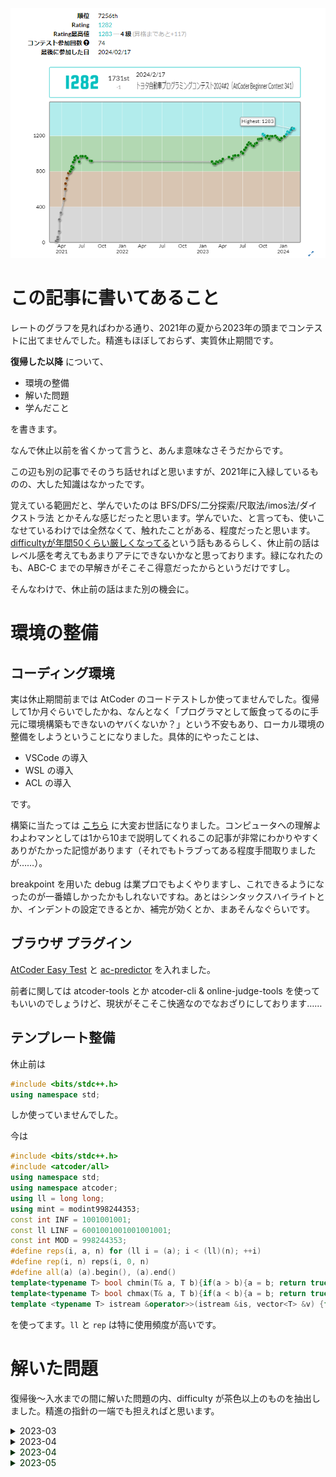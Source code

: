 
![](./images/cyan_が_AtCoder_で_cyan_になるまで/rating_graph.png)

# この記事に書いてあること

レートのグラフを見ればわかる通り、2021年の夏から2023年の頭までコンテストに出てませんでした。精進もほぼしておらず、実質休止期間です。

**復帰した以降** について、
- 環境の整備
- 解いた問題
- 学んだこと

を書きます。

なんで休止以前を省くかって言うと、あんま意味なさそうだからです。

この辺も別の記事でそのうち話せればと思いますが、2021年に入緑しているものの、大した知識はなかったです。

覚えている範囲だと、学んでいたのは BFS/DFS/二分探索/尺取法/imos法/ダイクストラ法 とかそんな感じだったと思います。学んでいた、と言っても、使いこなせているわけでは全然なくて、触れたことがある、程度だったと思います。[difficultyが年間50くらい厳しくなってる](https://twitter.com/chokudai/status/1665714185320419328)という話もあるらしく、休止前の話はレベル感を考えてもあまりアテにできないかなと思っております。緑になれたのも、ABC-C までの早解きがそこそこ得意だったからというだけですし。

そんなわけで、休止前の話はまた別の機会に。

# 環境の整備
## コーディング環境
実は休止期間前までは AtCoder のコードテストしか使ってませんでした。復帰して1か月ぐらいでしたかね、なんとなく「プログラマとして飯食ってるのに手元に環境構築もできないのヤバくないか？」という不安もあり、ローカル環境の整備をしようということになりました。具体的にやったことは、
- VSCode の導入
- WSL の導入
- ACL の導入

です。

構築に当たっては [こちら](https://iconcreator.hatenablog.com/entry/2021/09/19/200000) に大変お世話になりました。コンピュータへの理解よわよわマンとしては1から10まで説明してくれるこの記事が非常にわかりやすくありがたかった記憶があります（それでもトラブってある程度手間取りましたが……）。

breakpoint を用いた debug は業プロでもよくやりますし、これできるようになったのが一番嬉しかったかもしれないですね。あとはシンタックスハイライトとか、インデントの設定できるとか、補完が効くとか、まあそんなぐらいです。

## ブラウザ プラグイン
[AtCoder Easy Test](https://greasyfork.org/en/scripts/433152-atcoder-easy-test-v2) と [ac-predictor](https://greasyfork.org/en/scripts/369954-ac-predictor) を入れました。

前者に関しては atcoder-tools とか atcoder-cli & online-judge-tools を使ってもいいのでしょうけど、現状がそこそこ快適なのでなおざりにしております……

## テンプレート整備
休止前は
```cpp
#include <bits/stdc++.h>
using namespace std;
```
しか使っていませんでした。

今は
```cpp
#include <bits/stdc++.h>
#include <atcoder/all>
using namespace std;
using namespace atcoder;
using ll = long long;
using mint = modint998244353;
const int INF = 1001001001;
const ll LINF = 6001001001001001001;
const int MOD = 998244353;
#define reps(i, a, n) for (ll i = (a); i < (ll)(n); ++i)
#define rep(i, n) reps(i, 0, n)
#define all(a) (a).begin(), (a).end()
template<typename T> bool chmin(T& a, T b){if(a > b){a = b; return true;} return false;}
template<typename T> bool chmax(T& a, T b){if(a < b){a = b; return true;} return false;}
template <typename T> istream &operator>>(istream &is, vector<T> &v) {for (T &in : v)is >> in;return is;}
```
を使ってます。`ll` と `rep` は特に使用頻度が高いです。

# 解いた問題
復帰後～入水までの間に解いた問題の内、difficulty が茶色以上のものを抽出しました。精進の指針の一端でも担えればと思います。
<details><summary>2023-03</summary><div>

<ul>
    <li><font color="rgb(63,175,63)">●</font> <a href="https://atcoder.jp/contests/abc293/tasks/abc293_d">D. Tying Rope</a></li>
    <li><font color="rgb(176,140,86)">●</font> <a href="https://atcoder.jp/contests/abc253/tasks/abc253_c">C. Max - Min Query</a></li>
    <li><font color="rgb(176,140,86)">●</font> <a href="https://atcoder.jp/contests/abc253/tasks/abc253_d">D. FizzBuzz Sum Hard</a></li>
    <li><font color="rgb(176,140,86)">●</font> <a href="https://atcoder.jp/contests/abc294/tasks/abc294_e">E. 2xN Grid</a></li>
    <li><font color="rgb(63,175,63)">●</font> <a href="https://atcoder.jp/contests/sumitrust2019/tasks/sumitb2019_d">D. Lucky PIN</a></li>
    <li><font color="rgb(63,175,63)">●</font> <a href="https://atcoder.jp/contests/abc295/tasks/abc295_d">D. Three Days Ago</a></li>
</ul></div></details>

<details><summary>2023-04</summary><div>

<ul>
    <li><font color="rgb(63,175,63)">●</font> <a href="https://atcoder.jp/contests/abc296/tasks/abc296_d">D. M<=ab</a></li>
    <li><font color="rgb(176,140,86)">●</font> <a href="https://atcoder.jp/contests/abc288/tasks/abc288_c">C. Don’t be cycle</a></li>
    <li><font color="rgb(176,140,86)">●</font> <a href="https://atcoder.jp/contests/abc055/tasks/arc069_a">C. Scc Puzzle</a></li>
    <li><font color="rgb(176,140,86)">●</font> <a href="https://atcoder.jp/contests/abc277/tasks/abc277_c">C. Ladder Takahashi</a></li>
    <li><font color="rgb(176,140,86)">●</font> <a href="https://atcoder.jp/contests/abc184/tasks/abc184_c">C. Super Ryuma</a></li>
    <li><font color="rgb(176,140,86)">●</font> <a href="https://atcoder.jp/contests/abc270/tasks/abc270_c">C. Simple path</a></li>
    <li><font color="rgb(176,140,86)">●</font> <a href="https://atcoder.jp/contests/abc226/tasks/abc226_c">C. Martial artist</a></li>
    <li><font color="rgb(176,140,86)">●</font> <a href="https://atcoder.jp/contests/abc267/tasks/abc267_c">C. Index × A(Continuous ver.)</a></li>
    <li><font color="rgb(176,140,86)">●</font> <a href="https://atcoder.jp/contests/abc287/tasks/abc287_c">C. Path Graph?</a></li>
    <li><font color="rgb(176,140,86)">●</font> <a href="https://atcoder.jp/contests/abc260/tasks/abc260_c">C. Changing Jewels</a></li>
    <li><font color="rgb(176,140,86)">●</font> <a href="https://atcoder.jp/contests/abc299/tasks/abc299_d">D. Find by Query</a></li>
    <li><font color="rgb(176,140,86)">●</font> <a href="https://atcoder.jp/contests/abc300/tasks/abc300_c">C. Cross</a></li>
    <li><font color="rgb(63,175,63)">●</font<details><summary>2023-03</summary><div>

<ul>
    <li><font color="rgb(63,175,63)" size="7">●</font> <a href="https://atcoder.jp/contests/abc293/tasks/abc293_d">D. Tying Rope</a></li>
    <li><font color="rgb(176,140,86)" size="7">●</font> <a href="https://atcoder.jp/contests/abc253/tasks/abc253_c">C. Max - Min Query</a></li>
    <li><font color="rgb(176,140,86)" size="7">●</font> <a href="https://atcoder.jp/contests/abc253/tasks/abc253_d">D. FizzBuzz Sum Hard</a></li>
    <li><font color="rgb(176,140,86)" size="7">●</font> <a href="https://atcoder.jp/contests/abc294/tasks/abc294_e">E. 2xN Grid</a></li>
    <li><font color="rgb(63,175,63)" size="7">●</font> <a href="https://atcoder.jp/contests/sumitrust2019/tasks/sumitb2019_d">D. Lucky PIN</a></li>
    <li><font color="rgb(63,175,63)" size="7">●</font> <a href="https://atcoder.jp/contests/abc295/tasks/abc295_d">D. Three Days Ago</a></li>
</ul></div></details>

<details><summary>2023-04</summary><div>

<ul>
    <li><font color="rgb(63,175,63)" size="7">●</font> <a href="https://atcoder.jp/contests/abc296/tasks/abc296_d">D. M<=ab</a></li>
    <li><font color="rgb(176,140,86)" size="7">●</font> <a href="https://atcoder.jp/contests/abc288/tasks/abc288_c">C. Don’t be cycle</a></li>
    <li><font color="rgb(176,140,86)" size="7">●</font> <a href="https://atcoder.jp/contests/abc055/tasks/arc069_a">C. Scc Puzzle</a></li>
    <li><font color="rgb(176,140,86)" size="7">●</font> <a href="https://atcoder.jp/contests/abc277/tasks/abc277_c">C. Ladder Takahashi</a></li>
    <li><font color="rgb(176,140,86)" size="7">●</font> <a href="https://atcoder.jp/contests/abc184/tasks/abc184_c">C. Super Ryuma</a></li>
    <li><font color="rgb(176,140,86)" size="7">●</font> <a href="https://atcoder.jp/contests/abc270/tasks/abc270_c">C. Simple path</a></li>
    <li><font color="rgb(176,140,86)" size="7">●</font> <a href="https://atcoder.jp/contests/abc226/tasks/abc226_c">C. Martial artist</a></li>
    <li><font color="rgb(176,140,86)" size="7">●</font> <a href="https://atcoder.jp/contests/abc267/tasks/abc267_c">C. Index × A(Continuous ver.)</a></li>
    <li><font color="rgb(176,140,86)" size="7">●</font> <a href="https://atcoder.jp/contests/abc287/tasks/abc287_c">C. Path Graph?</a></li>
    <li><font color="rgb(176,140,86)" size="7">●</font> <a href="https://atcoder.jp/contests/abc260/tasks/abc260_c">C. Changing Jewels</a></li>
    <li><font color="rgb(176,140,86)" size="7">●</font> <a href="https://atcoder.jp/contests/abc299/tasks/abc299_d">D. Find by Query</a></li>
    <li><font color="rgb(176,140,86)" size="7">●</font> <a href="https://atcoder.jp/contests/abc300/tasks/abc300_c">C. Cross</a></li>
    <li><font color="rgb(63,175,63)" size="7">●</font> <a href="https://atcoder.jp/contests/abc300/tasks/abc300_d">D. AABCC</a></li>
    <li><font color="rgb(176,140,86)" size="7">●</font> <a href="https://atcoder.jp/contests/abc055/tasks/arc069_a">C. Scc Puzzle</a></li>
    <li><font color="rgb(176,140,86)" size="7">●</font> <a href="https://atcoder.jp/contests/abc276/tasks/abc276_d">D. Divide by 2 or 3</a></li>
</ul></div></details>

<details><summary>2023-05</summary><div>

<ul>
    <li><font color="rgb(176,140,86)" size="7">●</font> <a href="https://atcoder.jp/contests/abc220/tasks/abc220_d">D. FG operation</a></li>
    <li><font color="rgb(66,224,224)" size="7">●</font> <a href="https://atcoder.jp/contests/abc292/tasks/abc292_e">E. Transitivity</a></li>
    <li><font color="rgb(176,140,86)" size="7">●</font> <a href="https://atcoder.jp/contests/abc268/tasks/abc268_c">C. Chinese Restaurant</a></li>
    <li><font color="rgb(176,140,86)" size="7">●</font> <a href="https://atcoder.jp/contests/m-solutions2020/tasks/m_solutions2020_d">D. Road to Millionaire</a></li>
    <li><font color="rgb(176,140,86)" size="7">●</font> <a href="https://atcoder.jp/contests/abc257/tasks/abc257_c">C. Robot Takahashi</a></li>
    <li><font color="rgb(63,175,63)" size="7">●</font> <a href="https://atcoder.jp/contests/abc230/tasks/abc230_d">D. Destroyer Takahashi</a></li>
    <li><font color="rgb(63,175,63)" size="7">●</font> <a href="https://atcoder.jp/contests/abc172/tasks/abc172_d">D. Sum of Divisors</a></li>
    <li><font color="rgb(176,140,86)" size="7">●</font> <a href="https://atcoder.jp/contests/abc241/tasks/abc241_c">C. Connect 6</a></li>
    <li><font color="rgb(63,175,63)" size="7">●</font> <a href="https://atcoder.jp/contests/code-festival-2017-qualc/tasks/code_festival_2017_qualc_c">C. Inserting 'x'</a></li>
    <li><font color="rgb(176,140,86)" size="7">●</font> <a href="https://atcoder.jp/contests/arc007/tasks/arc007_2">B. 迷子のCDケース</a></li>
    <li><font color="rgb(176,140,86)" size="7">●</font> <a href="https://atcoder.jp/contests/arc110/tasks/arc110_b">B. Many 110</a></li>
    <li><font color="rgb(176,140,86)" size="7">●</font> <a href="https://atcoder.jp/contests/abc298/tasks/abc298_c">C. Cards Query Problem</a></li>
    <li><font color="rgb(176,140,86)" size="7">●</font> <a href="https://atcoder.jp/contests/abc245/tasks/abc245_c">C. Choose Elements</a></li>
    <li><font color="rgb(176,140,86)" size="7">●</font> <a href="https://atcoder.jp/contests/abc243/tasks/abc243_c">C. Collision 2</a></li>
    <li><font color="rgb(176,140,86)" size="7">●</font> <a href="https://atcoder.jp/contests/abc264/tasks/abc264_d">D. "redocta".swap(i,i+1)</a></li>
    <li><font color="rgb(176,140,86)" size="7">●</font> <a href="https://atcoder.jp/contests/abc258/tasks/abc258_c">C. Rotation</a></li>
    <li><font color="rgb(176,140,86)" size="7">●</font> <a href="https://atcoder.jp/contests/abl/tasks/abl_c">C. Connect Cities</a></li>
    <li><font color="rgb(176,140,86)" size="7">●</font> <a href="https://atcoder.jp/contests/abc252/tasks/abc252_c">C. Slot Strategy</a></li>
    <li><font color="rgb(63,175,63)" size="7">●</font> <a href="https://atcoder.jp/contests/abc261/tasks/abc261_d">D. Flipping and Bonus</a></li>
    <li><font color="rgb(63,175,63)" size="7">●</font> <a href="https://atcoder.jp/contests/jsc2019-qual/tasks/jsc2019_qual_b">B. Kleene Inversion</a></li>
    <li><font color="rgb(63,175,63)" size="7">●</font> <a href="https://atcoder.jp/contests/abc064/tasks/abc064_d">D. Insertion</a></li>
    <li><font color="rgb(176,140,86)" size="7">●</font> <a href="https://atcoder.jp/contests/agc040/tasks/agc040_a">A. ><</a></li>
    <li><font color="rgb(176,140,86)" size="7">●</font> <a href="https://atcoder.jp/contests/code-festival-2015-morning-easy/tasks/cf_2015_morning_easy_b">B. ヘイホー君と置き換え</a></li>
    <li><font color="rgb(176,140,86)" size="7">●</font> <a href="https://atcoder.jp/contests/arc125/tasks/arc125_a">A. Dial Up</a></li>
    <li><font color="rgb(176,140,86)" size="7">●</font> <a href="https://atcoder.jp/contests/abc259/tasks/abc259_c">C. XX to XXX</a></li>
    <li><font color="rgb(63,175,63)" size="7">●</font> <a href="https://atcoder.jp/contests/abc301/tasks/abc301_d">D. Bitmask</a></li>
    <li><font color="rgb(176,140,86)" size="7">●</font> <a href="https://atcoder.jp/contests/abc283/tasks/abc283_d">D. Scope</a></li>
    <li><font color="rgb(63,175,63)" size="7">●</font> <a href="https://atcoder.jp/contests/abc291/tasks/abc291_e">E. Find Permutation</a></li><details><summary>2023-03</summary><div>

<ul>
    <li>緑 <a href="https://atcoder.jp/contests/abc293/tasks/abc293_d">D. Tying Rope</a></li>
    <li>茶 <a href="https://atcoder.jp/contests/abc253/tasks/abc253_c">C. Max - Min Query</a></li>
    <li>茶 <a href="https://atcoder.jp/contests/abc253/tasks/abc253_d">D. FizzBuzz Sum Hard</a></li>
    <li>茶 <a href="https://atcoder.jp/contests/abc294/tasks/abc294_e">E. 2xN Grid</a></li>
    <li>緑 <a href="https://atcoder.jp/contests/sumitrust2019/tasks/sumitb2019_d">D. Lucky PIN</a></li>
    <li>緑 <a href="https://atcoder.jp/contests/abc295/tasks/abc295_d">D. Three Days Ago</a></li>
</ul></div></details>

<details><summary>2023-04</summary><div>

<ul>
    <li>緑 <a href="https://atcoder.jp/contests/abc296/tasks/abc296_d">D. M<=ab</a></li>
    <li>茶 <a href="https://atcoder.jp/contests/abc288/tasks/abc288_c">C. Don’t be cycle</a></li>
    <li>茶 <a href="https://atcoder.jp/contests/abc055/tasks/arc069_a">C. Scc Puzzle</a></li>
    <li>茶 <a href="https://atcoder.jp/contests/abc277/tasks/abc277_c">C. Ladder Takahashi</a></li>
    <li>茶 <a href="https://atcoder.jp/contests/abc184/tasks/abc184_c">C. Super Ryuma</a></li>
    <li>茶 <a href="https://atcoder.jp/contests/abc270/tasks/abc270_c">C. Simple path</a></li>
    <li>茶 <a href="https://atcoder.jp/contests/abc226/tasks/abc226_c">C. Martial artist</a></li>
    <li>茶 <a href="https://atcoder.jp/contests/abc267/tasks/abc267_c">C. Index × A(Continuous ver.)</a></li>
    <li>茶 <a href="https://atcoder.jp/contests/abc287/tasks/abc287_c">C. Path Graph?</a></li>
    <li>茶 <a href="https://atcoder.jp/contests/abc260/tasks/abc260_c">C. Changing Jewels</a></li>
    <li>茶 <a href="https://atcoder.jp/contests/abc299/tasks/abc299_d">D. Find by Query</a></li>
    <li>茶 <a href="https://atcoder.jp/contests/abc300/tasks/abc300_c">C. Cross</a></li>
    <li>緑 <a href="https://atcoder.jp/contests/abc300/tasks/abc300_d">D. AABCC</a></li>
    <li>茶 <a href="https://atcoder.jp/contests/abc055/tasks/arc069_a">C. Scc Puzzle</a></li>
    <li>茶 <a href="https://atcoder.jp/contests/abc276/tasks/abc276_d">D. Divide by 2 or 3</a></li>
</ul></div></details>

<details><summary>2023-05</summary><div>

<ul>
    <li>茶 <a href="https://atcoder.jp/contests/abc220/tasks/abc220_d">D. FG operation</a></li>
    <li>水 <a href="https://atcoder.jp/contests/abc292/tasks/abc292_e">E. Transitivity</a></li>
    <li>茶 <a href="https://atcoder.jp/contests/abc268/tasks/abc268_c">C. Chinese Restaurant</a></li>
    <li>茶 <a href="https://atcoder.jp/contests/m-solutions2020/tasks/m_solutions2020_d">D. Road to Millionaire</a></li>
    <li>茶 <a href="https://atcoder.jp/contests/abc257/tasks/abc257_c">C. Robot Takahashi</a></li>
    <li>緑 <a href="https://atcoder.jp/contests/abc230/tasks/abc230_d">D. Destroyer Takahashi</a></li>
    <li>緑 <a href="https://atcoder.jp/contests/abc172/tasks/abc172_d">D. Sum of Divisors</a></li>
    <li>茶 <a href="https://atcoder.jp/contests/abc241/tasks/abc241_c">C. Connect 6</a></li>
    <li>緑 <a href="https://atcoder.jp/contests/code-festival-2017-qualc/tasks/code_festival_2017_qualc_c">C. Inserting 'x'</a></li>
    <li>茶 <a href="https://atcoder.jp/contests/arc007/tasks/arc007_2">B. 迷子のCDケース</a></li>
    <li>茶 <a href="https://atcoder.jp/contests/arc110/tasks/arc110_b">B. Many 110</a></li>
    <li>茶 <a href="https://atcoder.jp/contests/abc298/tasks/abc298_c">C. Cards Query Problem</a></li>
    <li>茶 <a href="https://atcoder.jp/contests/abc245/tasks/abc245_c">C. Choose Elements</a></li>
    <li>茶 <a href="https://atcoder.jp/contests/abc243/tasks/abc243_c">C. Collision 2</a></li>
    <li>茶 <a href="https://atcoder.jp/contests/abc264/tasks/abc264_d">D. "redocta".swap(i,i+1)</a></li>
    <li>茶 <a href="https://atcoder.jp/contests/abc258/tasks/abc258_c">C. Rotation</a></li>
    <li>茶 <a href="https://atcoder.jp/contests/abl/tasks/abl_c">C. Connect Cities</a></li>
    <li>茶 <a href="https://atcoder.jp/contests/abc252/tasks/abc252_c">C. Slot Strategy</a></li>
    <li>緑 <a href="https://atcoder.jp/contests/abc261/tasks/abc261_d">D. Flipping and Bonus</a></li>
    <li>緑 <a href="https://atcoder.jp/contests/jsc2019-qual/tasks/jsc2019_qual_b">B. Kleene Inversion</a></li>
    <li>緑 <a href="https://atcoder.jp/contests/abc064/tasks/abc064_d">D. Insertion</a></li>
    <li>茶 <a href="https://atcoder.jp/contests/agc040/tasks/agc040_a">A. ><</a></li>
    <li>茶 <a href="https://atcoder.jp/contests/code-festival-2015-morning-easy/tasks/cf_2015_morning_easy_b">B. ヘイホー君と置き換え</a></li>
    <li>茶 <a href="https://atcoder.jp/contests/arc125/tasks/arc125_a">A. Dial Up</a></li>
    <li>茶 <a href="https://atcoder.jp/contests/abc259/tasks/abc259_c">C. XX to XXX</a></li>
    <li>緑 <a href="https://atcoder.jp/contests/abc301/tasks/abc301_d">D. Bitmask</a></li>
    <li>茶 <a href="https://atcoder.jp/contests/abc283/tasks/abc283_d">D. Scope</a></li>
    <li>緑 <a href="https://atcoder.jp/contests/abc291/tasks/abc291_e">E. Find Permutation</a></li>
    <li>緑 <a href="https://atcoder.jp/contests/abc298/tasks/abc298_d">D. Writing a Numeral</a></li>
    <li>茶 <a href="https://atcoder.jp/contests/abc240/tasks/abc240_c">C. Jumping Takahashi</a></li>
    <li>緑 <a href="https://atcoder.jp/contests/abc297/tasks/abc297_e">E. Kth Takoyaki Set</a></li>
    <li>茶 <a href="https://atcoder.jp/contests/abc302/tasks/abc302_c">C. Almost Equal</a></li>
    <li>茶 <a href="https://atcoder.jp/contests/abc302/tasks/abc302_d">D. Impartial Gift</a></li>
    <li>緑 <a href="https://atcoder.jp/contests/abc302/tasks/abc302_e">E. Isolation</a></li>
    <li>茶 <a href="https://atcoder.jp/contests/abc302/tasks/abc302_c">C. Almost Equal</a></li>
    <li>茶 <a href="https://atcoder.jp/contests/arc126/tasks/arc126_a">A. Make 10</a></li>
    <li>茶 <a href="https://atcoder.jp/contests/abc247/tasks/abc247_d">D. Cylinder</a></li>
    <li>茶 <a href="https://atcoder.jp/contests/abc285/tasks/abc285_d">D. Change Usernames</a></li>
    <li>茶 <a href="https://atcoder.jp/contests/abc284/tasks/abc284_d">D. Happy New Year 2023</a></li>
    <li>茶 <a href="https://atcoder.jp/contests/abc286/tasks/abc286_c">C. Rotate and Palindrome</a></li>
    <li>茶 <a href="https://atcoder.jp/contests/abc303/tasks/abc303_c">C. Dash</a></li>
    <li>茶 <a href="https://atcoder.jp/contests/abc303/tasks/abc303_d">D. Shift vs. CapsLock</a></li>
    <li>緑 <a href="https://atcoder.jp/contests/abc217/tasks/abc217_d">D. Cutting Woods</a></li>
    <li>茶 <a href="https://atcoder.jp/contests/agc012/tasks/agc012_a">A. AtCoder Group Contest</a></li>
    <li>緑 <a href="https://atcoder.jp/contests/arc154/tasks/arc154_b">B. New Place</a></li>
</ul></div></details>

<details><summary>2023-06</summary><div>

<ul>
    <li>茶 <a href="https://atcoder.jp/contests/arc104/tasks/arc104_b">B. DNA Sequence</a></li>
    <li>茶 <a href="https://atcoder.jp/contests/abc234/tasks/abc234_d">D. Prefix K-th Max</a></li>
    <li>緑 <a href="https://atcoder.jp/contests/abc304/tasks/abc304_e">E. Good Graph</a></li>
    <li>緑 <a href="https://atcoder.jp/contests/abc304/tasks/abc304_d">D. A Piece of Cake</a></li>
    <li>茶 <a href="https://atcoder.jp/contests/abc242/tasks/abc242_c">C. 1111gal password</a></li>
    <li>茶 <a href="https://atcoder.jp/contests/abc250/tasks/abc250_d">D. 250-like Number</a></li>
    <li>茶 <a href="https://atcoder.jp/contests/abc258/tasks/abc258_d">D. Trophy</a></li>
    <li>茶 <a href="https://atcoder.jp/contests/abc182/tasks/abc182_d">D. Wandering</a></li>
    <li>緑 <a href="https://atcoder.jp/contests/abc272/tasks/abc272_d">D. Root M Leaper</a></li>
    <li>緑 <a href="https://atcoder.jp/contests/abc245/tasks/abc245_d">D. Polynomial division</a></li>
    <li>茶 <a href="https://atcoder.jp/contests/abc287/tasks/abc287_d">D. Match or Not</a></li>
    <li>茶 <a href="https://atcoder.jp/contests/abc305/tasks/abc305_d">D. Sleep Log</a></li>
    <li>茶 <a href="https://atcoder.jp/contests/abc166/tasks/abc166_d">D. I hate Factorization</a></li>
    <li>茶 <a href="https://atcoder.jp/contests/abc258/tasks/abc258_b">B. Number Box</a></li>
    <li>緑 <a href="https://atcoder.jp/contests/abc069/tasks/arc080_b">D. Grid Coloring</a></li>
    <li>茶 <a href="https://atcoder.jp/contests/abc250/tasks/abc250_c">C. Adjacent Swaps</a></li>
    <li>茶 <a href="https://atcoder.jp/contests/abc249/tasks/abc249_c">C. Just K</a></li>
    <li>緑 <a href="https://atcoder.jp/contests/abc217/tasks/abc217_e">E. Sorting Queries</a></li>
    <li>緑 <a href="https://atcoder.jp/contests/abc249/tasks/abc249_d">D. Index Trio</a></li>
    <li>茶 <a href="https://atcoder.jp/contests/abc306/tasks/abc306_d">D. Poisonous Full-Course</a></li>
    <li>水 <a href="https://atcoder.jp/contests/abc306/tasks/abc306_e">E. Best Performances</a></li>
    <li>茶 <a href="https://atcoder.jp/contests/abc240/tasks/abc240_d">D. Strange Balls</a></li>
    <li>緑 <a href="https://atcoder.jp/contests/abc005/tasks/abc005_3">C. おいしいたこ焼きの売り方</a></li>
    <li>茶 <a href="https://atcoder.jp/contests/abc226/tasks/abc226_d">D. Teleportation</a></li>
    <li>茶 <a href="https://atcoder.jp/contests/abc209/tasks/abc209_d">D. Collision</a></li>
    <li>茶 <a href="https://atcoder.jp/contests/abc307/tasks/abc307_d">D. Mismatched Parentheses</a></li>
    <li>水 <a href="https://atcoder.jp/contests/abc307/tasks/abc307_e">E. Distinct Adjacent</a></li>
    <li>水 <a href="https://atcoder.jp/contests/abc307/tasks/abc307_c">C. Ideal Sheet</a></li>
</ul></div></details>

<details><summary>2023-07</summary><div>

<ul>
    <li>茶 <a href="https://atcoder.jp/contests/abc308/tasks/abc308_d">D. Snuke Maze</a></li>
    <li>茶 <a href="https://atcoder.jp/contests/abc308/tasks/abc308_c">C. Standings</a></li>
    <li>緑 <a href="https://atcoder.jp/contests/abc308/tasks/abc308_e">E. MEX</a></li>
    <li>水 <a href="https://atcoder.jp/contests/abc308/tasks/abc308_f">F. Vouchers</a></li>
    <li>水 <a href="https://atcoder.jp/contests/abc254/tasks/abc254_e">E. Small d and k</a></li>
    <li>水 <a href="https://atcoder.jp/contests/abc257/tasks/abc257_d">D. Jumping Takahashi 2</a></li>
    <li>水 <a href="https://atcoder.jp/contests/indeednow-quala/tasks/indeednow_2015_quala_3">C. 説明会</a></li>
    <li>茶 <a href="https://atcoder.jp/contests/arc162/tasks/arc162_a">A. Ekiden Race</a></li>
    <li>茶 <a href="https://atcoder.jp/contests/abc254/tasks/abc254_c">C. K Swap</a></li>
    <li>茶 <a href="https://atcoder.jp/contests/abc232/tasks/abc232_d">D. Weak Takahashi</a></li>
    <li>茶 <a href="https://atcoder.jp/contests/abc256/tasks/abc256_c">C. Filling 3x3 array</a></li>
    <li>茶 <a href="https://atcoder.jp/contests/abc237/tasks/abc237_d">D. LR insertion</a></li>
    <li>茶 <a href="https://atcoder.jp/contests/abc256/tasks/abc256_d">D. Union of Interval</a></li>
    <li>茶 <a href="https://atcoder.jp/contests/abc278/tasks/abc278_d">D. All Assign Point Add</a></li>
    <li>茶 <a href="https://atcoder.jp/contests/abc231/tasks/abc231_d">D. Neighbors</a></li>
    <li>緑 <a href="https://atcoder.jp/contests/abc153/tasks/abc153_e">E. Crested Ibis vs Monster</a></li>
    <li>茶 <a href="https://atcoder.jp/contests/abc149/tasks/abc149_d">D. Prediction and Restriction</a></li>
    <li>茶 <a href="https://atcoder.jp/contests/abc265/tasks/abc265_d">D. Iroha and Haiku (New ABC Edition)</a></li>
    <li>茶 <a href="https://atcoder.jp/contests/abc309/tasks/abc309_d">D. Add One Edge</a></li>
    <li>緑 <a href="https://atcoder.jp/contests/abc309/tasks/abc309_e">E. Family and Insurance</a></li>
    <li>茶 <a href="https://atcoder.jp/contests/abc309/tasks/abc309_d">D. Add One Edge</a></li>
    <li>水 <a href="https://atcoder.jp/contests/abc310/tasks/abc310_d">D. Peaceful Teams</a></li>
    <li>水 <a href="https://atcoder.jp/contests/abc310/tasks/abc310_e">E. NAND repeatedly</a></li>
    <li>茶 <a href="https://atcoder.jp/contests/abc189/tasks/abc189_d">D. Logical Expression</a></li>
    <li>茶 <a href="https://atcoder.jp/contests/abc243/tasks/abc243_d">D. Moves on Binary Tree</a></li>
    <li>緑 <a href="https://atcoder.jp/contests/abc221/tasks/abc221_d">D. Online games</a></li>
    <li>緑 <a href="https://atcoder.jp/contests/abc277/tasks/abc277_d">D. Takahashi's Solitaire</a></li>
    <li>緑 <a href="https://atcoder.jp/contests/abc019/tasks/abc019_3">C. 高橋くんと魔法の箱</a></li>
    <li>水 <a href="https://atcoder.jp/contests/abc126/tasks/abc126_d">D. Even Relation</a></li>
    <li>水 <a href="https://atcoder.jp/contests/abc176/tasks/abc176_e">E. Bomber</a></li>
    <li>緑 <a href="https://atcoder.jp/contests/arc006/tasks/arc006_2">B. あみだくじ</a></li>
    <li>緑 <a href="https://atcoder.jp/contests/abc235/tasks/abc235_d">D. Multiply and Rotate</a></li>
    <li>緑 <a href="https://atcoder.jp/contests/digitalarts2012/tasks/digitalarts_1">A. C-Filter</a></li>
    <li>緑 <a href="https://atcoder.jp/contests/abc026/tasks/abc026_c">C. 高橋君の給料</a></li>
    <li>緑 <a href="https://atcoder.jp/contests/arc042/tasks/arc042_a">A. 掲示板</a></li>
    <li>水 <a href="https://atcoder.jp/contests/abc147/tasks/abc147_d">D. Xor Sum 4</a></li>
    <li>茶 <a href="https://atcoder.jp/contests/abc311/tasks/abc311_c">C. Find it!</a></li>
    <li>緑 <a href="https://atcoder.jp/contests/abc311/tasks/abc311_d">D. Grid Ice Floor</a></li>
    <li>水 <a href="https://atcoder.jp/contests/abc311/tasks/abc311_e">E. Defect-free Squares</a></li>
    <li>茶 <a href="https://atcoder.jp/contests/abc311/tasks/abc311_c">C. Find it!</a></li>
    <li>水 <a href="https://atcoder.jp/contests/abc311/tasks/abc311_e">E. Defect-free Squares</a></li>
    <li>青 <a href="https://atcoder.jp/contests/abc203/tasks/abc203_d">D. Pond</a></li>
    <li>茶 <a href="https://atcoder.jp/contests/abc181/tasks/abc181_d">D. Hachi</a></li>
    <li>緑 <a href="https://atcoder.jp/contests/abc015/tasks/abc015_3">C. 高橋くんのバグ探し</a></li>
    <li>水 <a href="https://atcoder.jp/contests/abc200/tasks/abc200_d">D. Happy Birthday! 2</a></li>
    <li>茶 <a href="https://atcoder.jp/contests/abc232/tasks/abc232_c">C. Graph Isomorphism</a></li>
    <li>茶 <a href="https://atcoder.jp/contests/abc177/tasks/abc177_d">D. Friends</a></li>
    <li>茶 <a href="https://atcoder.jp/contests/abc186/tasks/abc186_d">D. Sum of difference</a></li>
    <li>緑 <a href="https://atcoder.jp/contests/abc128/tasks/abc128_c">C. Switches</a></li>
    <li>茶 <a href="https://atcoder.jp/contests/abc312/tasks/abc312_c">C. Invisible Hand</a></li>
    <li>緑 <a href="https://atcoder.jp/contests/abc312/tasks/abc312_d">D. Count Bracket Sequences</a></li>
    <li>茶 <a href="https://atcoder.jp/contests/abc215/tasks/abc215_d">D. Coprime 2</a></li>
</ul></div></details>

<details><summary>2023-08</summary><div>

<ul>
    <li>水 <a href="https://atcoder.jp/contests/abc312/tasks/abc312_f">F. Cans and Openers</a></li>
    <li>茶 <a href="https://atcoder.jp/contests/abc286/tasks/abc286_d">D. Money in Hand</a></li>
    <li>緑 <a href="https://atcoder.jp/contests/abc246/tasks/abc246_d">D. 2-variable Function</a></li>
    <li>茶 <a href="https://atcoder.jp/contests/caddi2018b/tasks/caddi2018_a">C. Product and GCD</a></li>
    <li>緑 <a href="https://atcoder.jp/contests/tenka1-2019-beginner/tasks/tenka1_2019_c">C. Stones</a></li>
    <li>水 <a href="https://atcoder.jp/contests/abc262/tasks/abc262_d">D. I Hate Non-integer Number</a></li>
    <li>茶 <a href="https://atcoder.jp/contests/jsc2021/tasks/jsc2021_d">D. Nowhere P</a></li>
    <li>茶 <a href="https://atcoder.jp/contests/abc313/tasks/abc313_c">C. Approximate Equalization 2</a></li>
    <li>青 <a href="https://atcoder.jp/contests/abc313/tasks/abc313_d">D. Odd or Even</a></li>
    <li>緑 <a href="https://atcoder.jp/contests/abc188/tasks/abc188_d">D. Snuke Prime</a></li>
    <li>緑 <a href="https://atcoder.jp/contests/abc165/tasks/abc165_c">C. Many Requirements</a></li>
    <li>緑 <a href="https://atcoder.jp/contests/abc267/tasks/abc267_d">D. Index × A(Not Continuous ver.)</a></li>
    <li>茶 <a href="https://atcoder.jp/contests/abc275/tasks/abc275_d">D. Yet Another Recursive Function</a></li>
    <li>茶 <a href="https://atcoder.jp/contests/abc269/tasks/abc269_d">D. Do use hexagon grid</a></li>
    <li>茶 <a href="https://atcoder.jp/contests/abc255/tasks/abc255_d">D. ±1 Operation 2</a></li>
    <li>茶 <a href="https://atcoder.jp/contests/abc213/tasks/abc213_d">D. Takahashi Tour</a></li>
    <li>茶 <a href="https://atcoder.jp/contests/abc144/tasks/abc144_d">D. Water Bottle</a></li>
    <li>茶 <a href="https://atcoder.jp/contests/abc218/tasks/abc218_d">D. Rectangles</a></li>
    <li>茶 <a href="https://atcoder.jp/contests/abc279/tasks/abc279_d">D. Freefall</a></li>
    <li>茶 <a href="https://atcoder.jp/contests/abc248/tasks/abc248_d">D. Range Count Query</a></li>
    <li>茶 <a href="https://atcoder.jp/contests/abc233/tasks/abc233_d">D. Count Interval</a></li>
    <li>茶 <a href="https://atcoder.jp/contests/abc229/tasks/abc229_d">D. Longest X</a></li>
    <li>茶 <a href="https://atcoder.jp/contests/abc225/tasks/abc225_d">D. Play Train</a></li>
    <li>茶 <a href="https://atcoder.jp/contests/abc212/tasks/abc212_d">D. Querying Multiset</a></li>
    <li>茶 <a href="https://atcoder.jp/contests/abc211/tasks/abc211_d">D. Number of Shortest paths</a></li>
    <li>茶 <a href="https://atcoder.jp/contests/abc162/tasks/abc162_d">D. RGB Triplets</a></li>
    <li>茶 <a href="https://atcoder.jp/contests/abc314/tasks/abc314_d">D. LOWER</a></li>
    <li>茶 <a href="https://atcoder.jp/contests/abc136/tasks/abc136_d">D. Gathering Children</a></li>
    <li>茶 <a href="https://atcoder.jp/contests/abc248/tasks/abc248_c">C. Dice Sum</a></li>
    <li>茶 <a href="https://atcoder.jp/contests/abc275/tasks/abc275_c">C. Counting Squares</a></li>
    <li>茶 <a href="https://atcoder.jp/contests/abc277/tasks/abc277_c">C. Ladder Takahashi</a></li>
    <li>茶 <a href="https://atcoder.jp/contests/abc199/tasks/abc199_c">C. IPFL</a></li>
    <li>茶 <a href="https://atcoder.jp/contests/abc171/tasks/abc171_e">E. Red Scarf</a></li>
    <li>茶 <a href="https://atcoder.jp/contests/abc264/tasks/abc264_c">C. Matrix Reducing</a></li>
    <li>緑 <a href="https://atcoder.jp/contests/abc287/tasks/abc287_e">E. Karuta</a></li>
    <li>緑 <a href="https://atcoder.jp/contests/abc182/tasks/abc182_e">E. Akari</a></li>
    <li>緑 <a href="https://atcoder.jp/contests/abc077/tasks/arc084_a">C. Snuke Festival</a></li>
    <li>緑 <a href="https://atcoder.jp/contests/abc035/tasks/abc035_c">C. オセロ</a></li>
    <li>緑 <a href="https://atcoder.jp/contests/abc045/tasks/arc061_a">C. Many Formulas</a></li>
    <li>緑 <a href="https://atcoder.jp/contests/abc099/tasks/abc099_c">C. Strange Bank</a></li>
    <li>緑 <a href="https://atcoder.jp/contests/abc102/tasks/arc100_a">C. Linear Approximation</a></li>
    <li>緑 <a href="https://atcoder.jp/contests/panasonic2020/tasks/panasonic2020_d">D. String Equivalence</a></li>
    <li>緑 <a href="https://atcoder.jp/contests/abc129/tasks/abc129_d">D. Lamp</a></li>
    <li>緑 <a href="https://atcoder.jp/contests/abc194/tasks/abc194_e">E. Mex Min</a></li>
    <li>緑 <a href="https://atcoder.jp/contests/abc219/tasks/abc219_d">D. Strange Lunchbox</a></li>
    <li>水 <a href="https://atcoder.jp/contests/abc142/tasks/abc142_e">E. Get Everything</a></li>
    <li>緑 <a href="https://atcoder.jp/contests/abc239/tasks/abc239_e">E. Subtree K-th Max</a></li>
    <li>緑 <a href="https://atcoder.jp/contests/abc053/tasks/arc068_b">D. Card Eater</a></li>
    <li>緑 <a href="https://atcoder.jp/contests/abc031/tasks/abc031_c">C. 数列ゲーム</a></li>
    <li>緑 <a href="https://atcoder.jp/contests/abc216/tasks/abc216_e">E. Amusement Park</a></li>
    <li>茶 <a href="https://atcoder.jp/contests/arc051/tasks/arc051_a">A. 塗り絵</a></li>
    <li>緑 <a href="https://atcoder.jp/contests/arc017/tasks/arc017_2">B. 解像度が低い。</a></li>
    <li>茶 <a href="https://atcoder.jp/contests/arc054/tasks/arc054_a">A. 動く歩道</a></li>
    <li>茶 <a href="https://atcoder.jp/contests/arc008/tasks/arc008_2">B. 謎のたこ焼きおじさん</a></li>
    <li>緑 <a href="https://atcoder.jp/contests/abc024/tasks/abc024_c">C. 民族大移動</a></li>
    <li>緑 <a href="https://atcoder.jp/contests/abc028/tasks/abc028_d">D. 乱数生成</a></li>
    <li>緑 <a href="https://atcoder.jp/contests/abc040/tasks/abc040_c">C. 柱柱柱柱柱</a></li>
    <li>緑 <a href="https://atcoder.jp/contests/abc030/tasks/abc030_c">C. 飛行機乗り</a></li>
    <li>緑 <a href="https://atcoder.jp/contests/abc039/tasks/abc039_d">D. 画像処理高橋君</a></li>
    <li>緑 <a href="https://atcoder.jp/contests/abc127/tasks/abc127_d">D. Integer Cards</a></li>
    <li>緑 <a href="https://atcoder.jp/contests/abc125/tasks/abc125_c">C. GCD on Blackboard</a></li>
    <li>緑 <a href="https://atcoder.jp/contests/abc079/tasks/abc079_d">D. Wall</a></li>
    <li>緑 <a href="https://atcoder.jp/contests/abc012/tasks/abc012_4">D. バスと避けられない運命</a></li>
    <li>水 <a href="https://atcoder.jp/contests/abc019/tasks/abc019_4">D. 高橋くんと木の直径</a></li>
    <li>水 <a href="https://atcoder.jp/contests/abc032/tasks/abc032_c">C. 列</a></li>
    <li>緑 <a href="https://atcoder.jp/contests/abc049/tasks/arc065_a">C. Daydream</a></li>
    <li>緑 <a href="https://atcoder.jp/contests/abc051/tasks/abc051_c">C. Back and Forth</a></li>
    <li>緑 <a href="https://atcoder.jp/contests/abc130/tasks/abc130_d">D. Enough Array</a></li>
    <li>緑 <a href="https://atcoder.jp/contests/abc315/tasks/abc315_e">E. Prerequisites</a></li>
    <li>緑 <a href="https://atcoder.jp/contests/abc006/tasks/abc006_3">C. スフィンクスのなぞなぞ</a></li>
    <li>緑 <a href="https://atcoder.jp/contests/abc048/tasks/arc064_a">C. Boxes and Candies</a></li>
    <li>緑 <a href="https://atcoder.jp/contests/abc057/tasks/abc057_c">C. Digits in Multiplication</a></li>
    <li>緑 <a href="https://atcoder.jp/contests/abc076/tasks/abc076_c">C. Dubious Document 2</a></li>
    <li>緑 <a href="https://atcoder.jp/contests/abc075/tasks/abc075_c">C. Bridge</a></li>
    <li>緑 <a href="https://atcoder.jp/contests/abc052/tasks/arc067_b">D. Walk and Teleport</a></li>
    <li>緑 <a href="https://atcoder.jp/contests/abc070/tasks/abc070_d">D. Transit Tree Path</a></li>
    <li>緑 <a href="https://atcoder.jp/contests/abc071/tasks/arc081_b">D. Coloring Dominoes</a></li>
    <li>水 <a href="https://atcoder.jp/contests/abc073/tasks/abc073_d">D. joisino's travel</a></li>
    <li>緑 <a href="https://atcoder.jp/contests/abc094/tasks/arc095_b">D. Binomial Coefficients</a></li>
    <li>緑 <a href="https://atcoder.jp/contests/abc097/tasks/arc097_a">C. K-th Substring</a></li>
    <li>水 <a href="https://atcoder.jp/contests/abc097/tasks/arc097_b">D. Equals</a></li>
    <li>水 <a href="https://atcoder.jp/contests/abc002/tasks/abc002_4">D. 派閥</a></li>
    <li>緑 <a href="https://atcoder.jp/contests/abc109/tasks/abc109_d">D. Make Them Even</a></li>
    <li>緑 <a href="https://atcoder.jp/contests/abc088/tasks/abc088_d">D. Grid Repainting</a></li>
    <li>緑 <a href="https://atcoder.jp/contests/abc090/tasks/arc091_b">D. Remainder Reminder</a></li>
    <li>水 <a href="https://atcoder.jp/contests/abc047/tasks/arc063_b">D. An Invisible Hand</a></li>
    <li>水 <a href="https://atcoder.jp/contests/abc054/tasks/abc054_c">C. One-stroke Path</a></li>
    <li>緑 <a href="https://atcoder.jp/contests/abc084/tasks/abc084_c">C. Special Trains</a></li>
    <li>緑 <a href="https://atcoder.jp/contests/abc084/tasks/abc084_d">D. 2017-like Number</a></li>
    <li>緑 <a href="https://atcoder.jp/contests/abc172/tasks/abc172_c">C. Tsundoku</a></li>
    <li>茶 <a href="https://atcoder.jp/contests/abc317/tasks/abc317_c">C. Remembering the Days</a></li>
    <li>緑 <a href="https://atcoder.jp/contests/abc317/tasks/abc317_d">D. President</a></li>
    <li>緑 <a href="https://atcoder.jp/contests/abc317/tasks/abc317_e">E. Avoid Eye Contact</a></li>
    <li>緑 <a href="https://atcoder.jp/contests/abc206/tasks/abc206_d">D. KAIBUNsyo</a></li>
    <li>水 <a href="https://atcoder.jp/contests/abc235/tasks/abc235_e">E. MST + 1</a></li>
    <li>水 <a href="https://atcoder.jp/contests/abc307/tasks/abc307_c">C. Ideal Sheet</a></li>
    <li>水 <a href="https://atcoder.jp/contests/abc268/tasks/abc268_d">D. Unique Username</a></li>
    <li>水 <a href="https://atcoder.jp/contests/abc267/tasks/abc267_e">E. Erasing Vertices 2</a></li>
    <li>水 <a href="https://atcoder.jp/contests/abc137/tasks/abc137_d">D. Summer Vacation</a></li>
    <li>緑 <a href="https://atcoder.jp/contests/abc107/tasks/arc101_a">C. Candles</a></li>
    <li>緑 <a href="https://atcoder.jp/contests/abc274/tasks/abc274_d">D. Robot Arms 2</a></li>
    <li>緑 <a href="https://atcoder.jp/contests/abc259/tasks/abc259_d">D. Circumferences</a></li>
    <li>緑 <a href="https://atcoder.jp/contests/abc112/tasks/abc112_d">D. Partition</a></li>
    <li>緑 <a href="https://atcoder.jp/contests/abc112/tasks/abc112_c">C. Pyramid</a></li>
    <li>緑 <a href="https://atcoder.jp/contests/abc252/tasks/abc252_d">D. Distinct Trio</a></li>
</ul></div></details>

<details><summary>2023-09</summary><div>

<ul>
    <li>水 <a href="https://atcoder.jp/contests/abc134/tasks/abc134_e">E. Sequence Decomposing</a></li>
    <li>茶 <a href="https://atcoder.jp/contests/abc318/tasks/abc318_c">C. Blue Spring</a></li>
    <li>緑 <a href="https://atcoder.jp/contests/abc318/tasks/abc318_e">E. Sandwiches</a></li>
    <li>緑 <a href="https://atcoder.jp/contests/abc318/tasks/abc318_d">D. General Weighted Max Matching</a></li>
    <li>黄 <a href="https://atcoder.jp/contests/abc318/tasks/abc318_f">F. Octopus</a></li>
    <li>緑 <a href="https://atcoder.jp/contests/arc009/tasks/arc009_2">B. おとぎの国の高橋君</a></li>
    <li>茶 <a href="https://atcoder.jp/contests/abc319/tasks/abc319_d">D. Minimum Width</a></li>
    <li>緑 <a href="https://atcoder.jp/contests/abc319/tasks/abc319_c">C. False Hope</a></li>
    <li>水 <a href="https://atcoder.jp/contests/abc319/tasks/abc319_e">E. Bus Stops</a></li>
    <li>水 <a href="https://atcoder.jp/contests/abc281/tasks/abc281_e">E. Least Elements</a></li>
    <li>水 <a href="https://atcoder.jp/contests/abc135/tasks/abc135_d">D. Digits Parade</a></li>
    <li>緑 <a href="https://atcoder.jp/contests/abc216/tasks/abc216_d">D. Pair of Balls</a></li>
    <li>緑 <a href="https://atcoder.jp/contests/abc218/tasks/abc218_c">C. Shapes</a></li>
    <li>緑 <a href="https://atcoder.jp/contests/abc218/tasks/abc218_e">E. Destruction</a></li>
    <li>緑 <a href="https://atcoder.jp/contests/abc222/tasks/abc222_d">D. Between Two Arrays</a></li>
    <li>緑 <a href="https://atcoder.jp/contests/abc223/tasks/abc223_d">D. Restricted Permutation</a></li>
    <li>緑 <a href="https://atcoder.jp/contests/abc236/tasks/abc236_d">D. Dance</a></li>
    <li>緑 <a href="https://atcoder.jp/contests/abc194/tasks/abc194_d">D. Journey</a></li>
    <li>緑 <a href="https://atcoder.jp/contests/abc238/tasks/abc238_d">D. AND and SUM</a></li>
    <li>緑 <a href="https://atcoder.jp/contests/abc320/tasks/abc320_d">D. Relative Position</a></li>
    <li>緑 <a href="https://atcoder.jp/contests/abc320/tasks/abc320_c">C. Slot Strategy 2 (Easy)</a></li>
    <li>緑 <a href="https://atcoder.jp/contests/abc320/tasks/abc320_e">E. Somen Nagashi</a></li>
    <li>緑 <a href="https://atcoder.jp/contests/abc234/tasks/abc234_e">E. Arithmetic Number</a></li>
    <li>緑 <a href="https://atcoder.jp/contests/abc229/tasks/abc229_e">E. Graph Destruction</a></li>
    <li>緑 <a href="https://atcoder.jp/contests/abc230/tasks/abc230_e">E. Fraction Floor Sum</a></li>
    <li>緑 <a href="https://atcoder.jp/contests/abc240/tasks/abc240_e">E. Ranges on Tree</a></li>
    <li>青 <a href="https://atcoder.jp/contests/abc023/tasks/abc023_d">D. 射撃王</a></li>
    <li>緑 <a href="https://atcoder.jp/contests/abc233/tasks/abc233_e">E. Σ[k=0..10^100]floor(X／10^k)</a></li>
    <li>緑 <a href="https://atcoder.jp/contests/abc253/tasks/abc253_e">E. Distance Sequence</a></li>
    <li>水 <a href="https://atcoder.jp/contests/abc299/tasks/abc299_e">E. Nearest Black Vertex</a></li>
    <li>緑 <a href="https://atcoder.jp/contests/abc147/tasks/abc147_c">C. HonestOrUnkind2</a></li>
    <li>緑 <a href="https://atcoder.jp/contests/abc151/tasks/abc151_d">D. Maze Master</a></li>
    <li>茶 <a href="https://atcoder.jp/contests/abc321/tasks/abc321_c">C. 321-like Searcher</a></li>
    <li>緑 <a href="https://atcoder.jp/contests/abc321/tasks/abc321_d">D. Set Menu</a></li>
    <li>青 <a href="https://atcoder.jp/contests/abc321/tasks/abc321_e">E. Complete Binary Tree</a></li>
    <li>茶 <a href="https://atcoder.jp/contests/abc154/tasks/abc154_d">D. Dice in Line</a></li>
    <li>緑 <a href="https://atcoder.jp/contests/abc161/tasks/abc161_d">D. Lunlun Number</a></li>
    <li>青 <a href="https://atcoder.jp/contests/abc321/tasks/abc321_f">F. #(subset sum = K) with Add and Erase</a></li>
    <li>青 <a href="https://atcoder.jp/contests/abc315/tasks/abc315_f">F. Shortcuts</a></li>
    <li>緑 <a href="https://atcoder.jp/contests/abc085/tasks/abc085_d">D. Katana Thrower</a></li>
    <li>緑 <a href="https://atcoder.jp/contests/abc108/tasks/arc102_a">C. Triangular Relationship</a></li>
    <li>緑 <a href="https://atcoder.jp/contests/abc322/tasks/abc322_e">E. Product Development</a></li>
</ul></div></details>

<details><summary>2023-10</summary><div>

<ul>
    <li>水 <a href="https://atcoder.jp/contests/abc322/tasks/abc322_d">D. Polyomino</a></li>
    <li>青 <a href="https://atcoder.jp/contests/abc322/tasks/abc322_f">F. Vacation Query</a></li>
    <li>水 <a href="https://atcoder.jp/contests/abc296/tasks/abc296_e">E. Transition Game</a></li>
    <li>緑 <a href="https://atcoder.jp/contests/abc281/tasks/abc281_d">D. Max Multiple</a></li>
    <li>緑 <a href="https://atcoder.jp/contests/abc323/tasks/abc323_d">D. Merge Slimes</a></li>
    <li>水 <a href="https://atcoder.jp/contests/abc323/tasks/abc323_e">E. Playlist</a></li>
    <li>緑 <a href="https://atcoder.jp/contests/abc208/tasks/abc208_d">D. Shortest Path Queries 2</a></li>
    <li>緑 <a href="https://atcoder.jp/contests/abc241/tasks/abc241_d">D. Sequence Query</a></li>
    <li>緑 <a href="https://atcoder.jp/contests/abc228/tasks/abc228_d">D. Linear Probing</a></li>
    <li>茶 <a href="https://atcoder.jp/contests/abc233/tasks/abc233_c">C. Product</a></li>
    <li>茶 <a href="https://atcoder.jp/contests/abc255/tasks/abc255_c">C. ±1 Operation 1</a></li>
    <li>茶 <a href="https://atcoder.jp/contests/abc230/tasks/abc230_c">C. X drawing</a></li>
    <li>茶 <a href="https://atcoder.jp/contests/abc324/tasks/abc324_c">C. Error Correction</a></li>
    <li>緑 <a href="https://atcoder.jp/contests/abc324/tasks/abc324_d">D. Square Permutation</a></li>
    <li>緑 <a href="https://atcoder.jp/contests/abc324/tasks/abc324_e">E. Joint Two Strings</a></li>
    <li>緑 <a href="https://atcoder.jp/contests/abc042/tasks/arc058_a">C. Iroha's Obsession</a></li>
    <li>水 <a href="https://atcoder.jp/contests/abc055/tasks/arc069_b">D. Menagerie</a></li>
    <li>水 <a href="https://atcoder.jp/contests/abc062/tasks/arc074_a">C. Chocolate Bar</a></li>
    <li>水 <a href="https://atcoder.jp/contests/abc043/tasks/arc059_b">D. Unbalanced</a></li>
    <li>緑 <a href="https://atcoder.jp/contests/abc080/tasks/abc080_c">C. Shopping Street</a></li>
    <li>水 <a href="https://atcoder.jp/contests/abc120/tasks/abc120_d">D. Decayed Bridges</a></li>
    <li>水 <a href="https://atcoder.jp/contests/abc196/tasks/abc196_d">D. Hanjo</a></li>
    <li>茶 <a href="https://atcoder.jp/contests/abc325/tasks/abc325_c">C. Sensors</a></li>
    <li>緑 <a href="https://atcoder.jp/contests/abc325/tasks/abc325_e">E. Our clients, please wait a moment</a></li>
    <li>水 <a href="https://atcoder.jp/contests/abc325/tasks/abc325_d">D. Printing Machine</a></li>
    <li>青 <a href="https://atcoder.jp/contests/abc325/tasks/abc325_f">F. Sensor Optimization Dilemma</a></li>
    <li>緑 <a href="https://atcoder.jp/contests/abc134/tasks/abc134_d">D. Preparing Boxes</a></li>
    <li>水 <a href="https://atcoder.jp/contests/abc106/tasks/abc106_d">D. AtCoder Express 2</a></li>
    <li>水 <a href="https://atcoder.jp/contests/abc176/tasks/abc176_d">D. Wizard in Maze</a></li>
    <li>水 <a href="https://atcoder.jp/contests/abc119/tasks/abc119_c">C. Synthetic Kadomatsu</a></li>
    <li>青 <a href="https://atcoder.jp/contests/abc045/tasks/arc061_b">D. Snuke's Coloring</a></li>
    <li>青 <a href="https://atcoder.jp/contests/abc054/tasks/abc054_d">D. Mixing Experiment</a></li>
    <li>水 <a href="https://atcoder.jp/contests/abc326/tasks/abc326_d">D. ABC Puzzle</a></li>
    <li>水 <a href="https://atcoder.jp/contests/abc326/tasks/abc326_e">E. Revenge of "The Salary of AtCoder Inc."</a></li>
    <li>青 <a href="https://atcoder.jp/contests/abc062/tasks/arc074_b">D. 3N Numbers</a></li>
</ul></div></details>

<details><summary>2023-11</summary><div>

<ul>
    <li>茶 <a href="https://atcoder.jp/contests/abc327/tasks/abc327_d">D. Good Tuple Problem</a></li>
    <li>水 <a href="https://atcoder.jp/contests/abc327/tasks/abc327_e">E. Maximize Rating</a></li>
    <li>水 <a href="https://atcoder.jp/contests/abc210/tasks/abc210_d">D. National Railway</a></li>
    <li>水 <a href="https://atcoder.jp/contests/abc183/tasks/abc183_e">E. Queen on Grid</a></li>
    <li>緑 <a href="https://atcoder.jp/contests/abc145/tasks/abc145_d">D. Knight</a></li>
    <li>水 <a href="https://atcoder.jp/contests/abc119/tasks/abc119_d">D. Lazy Faith</a></li>
    <li>緑 <a href="https://atcoder.jp/contests/abc146/tasks/abc146_d">D. Coloring Edges on Tree</a></li>
    <li>水 <a href="https://atcoder.jp/contests/abc103/tasks/abc103_d">D. Islands War</a></li>
    <li>茶 <a href="https://atcoder.jp/contests/abc328/tasks/abc328_d">D. Take ABC</a></li>
    <li>緑 <a href="https://atcoder.jp/contests/abc328/tasks/abc328_e">E. Modulo MST</a></li>
    <li>水 <a href="https://atcoder.jp/contests/abc328/tasks/abc328_f">F. Good Set Query</a></li>
    <li>水 <a href="https://atcoder.jp/contests/abc096/tasks/abc096_d">D. Five, Five Everywhere</a></li>
    <li>水 <a href="https://atcoder.jp/contests/abc091/tasks/arc092_a">C. 2D Plane 2N Points</a></li>
    <li>水 <a href="https://atcoder.jp/contests/abc151/tasks/abc151_e">E. Max-Min Sums</a></li>
    <li>緑 <a href="https://atcoder.jp/contests/abc178/tasks/abc178_e">E. Dist Max</a></li>
    <li>水 <a href="https://atcoder.jp/contests/abc157/tasks/abc157_d">D. Friend Suggestions</a></li>
    <li>緑 <a href="https://atcoder.jp/contests/abc152/tasks/abc152_d">D. Handstand 2</a></li>
    <li>水 <a href="https://atcoder.jp/contests/abc152/tasks/abc152_e">E. Flatten</a></li>
    <li>水 <a href="https://atcoder.jp/contests/abc089/tasks/abc089_d">D. Practical Skill Test</a></li>
    <li>水 <a href="https://atcoder.jp/contests/abc126/tasks/abc126_e">E. 1 or 2</a></li>
    <li>水 <a href="https://atcoder.jp/contests/abc080/tasks/abc080_d">D. Recording</a></li>
    <li>水 <a href="https://atcoder.jp/contests/abc100/tasks/abc100_d">D. Patisserie ABC</a></li>
    <li>水 <a href="https://atcoder.jp/contests/abc099/tasks/abc099_d">D. Good Grid</a></li>
    <li>水 <a href="https://atcoder.jp/contests/abc179/tasks/abc179_d">D. Leaping Tak</a></li>
    <li>水 <a href="https://atcoder.jp/contests/abc157/tasks/abc157_e">E. Simple String Queries</a></li>
    <li>緑 <a href="https://atcoder.jp/contests/abc133/tasks/abc133_d">D. Rain Flows into Dams</a></li>
    <li>緑 <a href="https://atcoder.jp/contests/abc138/tasks/abc138_d">D. Ki</a></li>
    <li>水 <a href="https://atcoder.jp/contests/abc191/tasks/abc191_e">E. Come Back Quickly</a></li>
    <li>茶 <a href="https://atcoder.jp/contests/abc330/tasks/abc330_d">D. Counting Ls</a></li>
    <li>茶 <a href="https://atcoder.jp/contests/abc330/tasks/abc330_c">C. Minimize Abs 2</a></li>
    <li>緑 <a href="https://atcoder.jp/contests/abc330/tasks/abc330_e">E. Mex and Update</a></li>
    <li>水 <a href="https://atcoder.jp/contests/abc237/tasks/abc237_e">E. Skiing</a></li>
    <li>水 <a href="https://atcoder.jp/contests/abc164/tasks/abc164_d">D. Multiple of 2019</a></li>
    <li>緑 <a href="https://atcoder.jp/contests/abc140/tasks/abc140_d">D. Face Produces Unhappiness</a></li>
    <li>水 <a href="https://atcoder.jp/contests/abc138/tasks/abc138_e">E. Strings of Impurity</a></li>
</ul></div></details>

<details><summary>2023-12</summary><div>

<ul>
    <li>水 <a href="https://atcoder.jp/contests/abc264/tasks/abc264_e">E. Blackout 2</a></li>
    <li>緑 <a href="https://atcoder.jp/contests/abc331/tasks/abc331_e">E. Set Meal</a></li>
    <li>水 <a href="https://atcoder.jp/contests/abc331/tasks/abc331_d">D. Tile Pattern</a></li>
    <li>緑 <a href="https://atcoder.jp/contests/abc331/tasks/abc331_e">E. Set Meal</a></li>
    <li>茶 <a href="https://atcoder.jp/contests/abc180/tasks/abc180_d">D. Takahashi Unevolved</a></li>
    <li>緑 <a href="https://atcoder.jp/contests/abc163/tasks/abc163_d">D. Sum of Large Numbers</a></li>
    <li>水 <a href="https://atcoder.jp/contests/abc174/tasks/abc174_e">E. Logs</a></li>
    <li>緑 <a href="https://atcoder.jp/contests/abc156/tasks/abc156_d">D. Bouquet</a></li>
    <li>緑 <a href="https://atcoder.jp/contests/abc160/tasks/abc160_e">E. Red andgreen Apples</a></li>
    <li>緑 <a href="https://atcoder.jp/contests/abc269/tasks/abc269_e">E. Last Rook</a></li>
    <li>緑 <a href="https://atcoder.jp/contests/abc178/tasks/abc178_d">D. Redistribution</a></li>
    <li>水 <a href="https://atcoder.jp/contests/abc224/tasks/abc224_d">D. 8 Puzzle on Graph</a></li>
    <li>緑 <a href="https://atcoder.jp/contests/abc193/tasks/abc193_d">D. Poker</a></li>
    <li>緑 <a href="https://atcoder.jp/contests/abc332/tasks/abc332_d">D. Swapping Puzzle</a></li>
    <li>緑 <a href="https://atcoder.jp/contests/abc303/tasks/abc303_e">E. A Gift From the Stars</a></li>
    <li>緑 <a href="https://atcoder.jp/contests/abc132/tasks/abc132_d">D. Blue and Red Balls</a></li>
    <li>水 <a href="https://atcoder.jp/contests/abc167/tasks/abc167_e">E. Colorful Blocks</a></li>
    <li>緑 <a href="https://atcoder.jp/contests/abc124/tasks/abc124_d">D. Handstand</a></li>
    <li>水 <a href="https://atcoder.jp/contests/abc060/tasks/arc073_b">D. Simple Knapsack</a></li>
    <li>緑 <a href="https://atcoder.jp/contests/abc181/tasks/abc181_e">E. Transformable Teacher</a></li>
    <li>茶 <a href="https://atcoder.jp/contests/abc333/tasks/abc333_d">D. Erase Leaves</a></li>
    <li>緑 <a href="https://atcoder.jp/contests/abc333/tasks/abc333_e">E. Takahashi Quest</a></li>
    <li>茶 <a href="https://atcoder.jp/contests/abc227/tasks/abc227_c">C. ABC conjecture</a></li>
    <li>青 <a href="https://atcoder.jp/contests/abc227/tasks/abc227_d">D. Project Planning</a></li>
    <li>青 <a href="https://atcoder.jp/contests/abc165/tasks/abc165_e">E. Rotation Matching</a></li>
    <li>水 <a href="https://atcoder.jp/contests/abc180/tasks/abc180_e">E. Traveling Salesman among Aerial Cities</a></li>
    <li>水 <a href="https://atcoder.jp/contests/abc275/tasks/abc275_e">E. Sugoroku 4</a></li>
    <li>茶 <a href="https://atcoder.jp/contests/abc334/tasks/abc334_b">B. Christmas Trees</a></li>
    <li>緑 <a href="https://atcoder.jp/contests/abc334/tasks/abc334_c">C. Socks 2</a></li>
    <li>茶 <a href="https://atcoder.jp/contests/abc334/tasks/abc334_d">D. Reindeer and Sleigh</a></li>
    <li>緑 <a href="https://atcoder.jp/contests/abc334/tasks/abc334_e">E. Christmas Color Grid 1</a></li>
</ul></div></details>

<details><summary>2024-01</summary><div>

<ul>
    <li>水 <a href="https://atcoder.jp/contests/abc153/tasks/abc153_f">F. Silver Fox vs Monster</a></li>
    <li>水 <a href="https://atcoder.jp/contests/abc197/tasks/abc197_e">E. Traveler</a></li>
    <li>水 <a href="https://atcoder.jp/contests/abc169/tasks/abc169_e">E. Count Median</a></li>
    <li>水 <a href="https://atcoder.jp/contests/abc180/tasks/abc180_e">E. Traveling Salesman among Aerial Cities</a></li>
    <li>青 <a href="https://atcoder.jp/contests/abc190/tasks/abc190_e">E. Magical Ornament</a></li>
    <li>水 <a href="https://atcoder.jp/contests/abc246/tasks/abc246_e">E. Bishop 2</a></li>
    <li>水 <a href="https://atcoder.jp/contests/abc291/tasks/abc291_f">F. Teleporter and Closed off</a></li>
    <li>水 <a href="https://atcoder.jp/contests/abc292/tasks/abc292_f">F. Regular Triangle Inside a Rectangle</a></li>
    <li>緑 <a href="https://atcoder.jp/contests/abc260/tasks/abc260_d">D. Draw Your Cards</a></li>
    <li>緑 <a href="https://atcoder.jp/contests/abc170/tasks/abc170_d">D. Not Divisible</a></li>
    <li>緑 <a href="https://atcoder.jp/contests/abc166/tasks/abc166_e">E. This Message Will Self-Destruct in 5s</a></li>
    <li>緑 <a href="https://atcoder.jp/contests/abc174/tasks/abc174_c">C. Repsept</a></li>
    <li>緑 <a href="https://atcoder.jp/contests/abc278/tasks/abc278_e">E. Grid Filling</a></li>
    <li>緑 <a href="https://atcoder.jp/contests/abc276/tasks/abc276_e">E. Round Trip</a></li>
    <li>緑 <a href="https://atcoder.jp/contests/abc277/tasks/abc277_e">E. Crystal Switches</a></li>
    <li>緑 <a href="https://atcoder.jp/contests/abc192/tasks/abc192_e">E. Train</a></li>
    <li>緑 <a href="https://atcoder.jp/contests/abc284/tasks/abc284_e">E. Count Simple Paths</a></li>
    <li>緑 <a href="https://atcoder.jp/contests/abc286/tasks/abc286_e">E. Souvenir</a></li>
    <li>緑 <a href="https://atcoder.jp/contests/abc198/tasks/abc198_e">E. Unique Color</a></li>
    <li>緑 <a href="https://atcoder.jp/contests/abc188/tasks/abc188_e">E. Peddler</a></li>
    <li>緑 <a href="https://atcoder.jp/contests/abc179/tasks/abc179_e">E. Sequence Sum</a></li>
    <li>茶 <a href="https://atcoder.jp/contests/arc109/tasks/arc109_b">B. log</a></li>
    <li>茶 <a href="https://atcoder.jp/contests/abc335/tasks/abc335_c">C. Loong Tracking</a></li>
    <li>茶 <a href="https://atcoder.jp/contests/abc335/tasks/abc335_d">D. Loong and Takahashi</a></li>
    <li>水 <a href="https://atcoder.jp/contests/abc146/tasks/abc146_f">F. Sugoroku</a></li>
    <li>水 <a href="https://atcoder.jp/contests/abc335/tasks/abc335_e">E. Non-Decreasing Colorful Path</a></li>
    <li>水 <a href="https://atcoder.jp/contests/abc159/tasks/abc159_e">E. Dividing Chocolate</a></li>
    <li>緑 <a href="https://atcoder.jp/contests/abc305/tasks/abc305_e">E. Art Gallery on Graph</a></li>
    <li>水 <a href="https://atcoder.jp/contests/abc128/tasks/abc128_d">D. equeue</a></li>
</ul></div></details>

## 精進で意識していたこと
前述の通り、解く速度に関してはそんなに課題を感じていなかったので、とにかく解ける問題を増やす方向で考えていました。方針が見えなくても、なんとなく思考が進む限り、どれだけ短くとも30分-1時間ほどは考えていたと思います。特に適正 difficulty よりも高い問題の内、行けそうで行けない、でもちょっと行けそう、みたいな問題は数日間頭の中に置いておくこともありました。途中で、まったくどん詰まりになったら解説を見ます。
  
そのとき、解説に書いてある解法が頭をかすりもしていなかった場合、それを新たに武器として取り入れるだけなので、話は割と単純です。その解法に関する知識をｇｇるなり何なりして、取り入れます。次回から考察時に選択肢として頭の片隅に置いておけるようになってさえいればよいです。
  
大変なのは、その解法が頭に一旦浮かんだにもかかわらず、その方針で詰めずに捨ててしまった場合です。なぜその方針を捨ててしまったのかを顧みる必要があります。ex. 計算量の見積りを間違えた、正当性の証明ができなかった、何となくダメそうだから捨てた、等々。
  
そしてその原因が、問題文の誤読や勘違いによるものであればまだいいのですが、アルゴリズムやデータ構造に関して何らかの勘違いをしていた場合、ちゃんと矯正する必要があります。これまたｇｇるなり何なりして、当該アルゴリズム/データ構造のお気持ちをちゃんと理解する方向で頭を使います。
  
100% の理解が無理でも、最悪そのアルゴリズム/データ構造の各操作の計算量がいくつなのか/どのようなことが実現できるのかぐらいは理解するようにしてました。

# 学んだこと
## アルゴリズム
- 順列全列挙
- トポロジカルソート
- 区間スケジューリング
- 繰り返し二乗法
- 二次元累積和
- Union Find
- 半分全列挙
- 三分探索
- （遅延評価）セグ木
- クラスカル法
- ワーシャルフロイド法
- SCC
  
他にもありそうな気がしますが、覚えてる範囲だとこれぐらいです。

## 実装手法
- めぐる式二分探索
- `upper_bound` `lower_bound` による二分探索
- lambda 式による再帰
- ゲーム系の DP とかをメモ化再帰で書くやつ

## その他概念とか
- グラフの頂点倍加
- 調和級数
- 群論（ちょっとだけ）
- functional graph
- 期待値 DP
- 期待値 mod
- 確率 DP
- 確率 mod
- bit DP

## ライブラリ化したもの
学んだアルゴリズムも踏まえて、手元にライブラリとして置いたものを紹介します。ACL に入っているものは書きません。
- 基数変換
- ランレングス圧縮
- [オーバーフロー検出](https://mycode.rip/check-overflow-in-cpp) （あんまり要らないかも？）
- [繰り返し二乗法によるべき乗の計算](https://algo-logic.info/calc-pow/)
- [部分文字列で使う `calcNext`](https://qiita.com/drken/items/a207e5ae3ea2cf17f4bd)
- combination
- ダイクストラ法
- エラトステネスの篩
- トポロジカルソート
  
他にも、BFS、DFS、めぐる式二分探索 なども一時期ライブラリ化していましたが、水色になる頃には何の苦労もなくその場で書けるようになっていたので、捨ててしまってました。

# 学ばなかったこと
改めて文字に起こしてみると、知らないことだらけですね。「今のところ困ったことがない」と言っているものに関しては、単純に自分の精進不足も大いにあると思います……。
## 全然わからないもの
- フロー
- 平方分割
- 平面走査
- FFT
- Trie
- カタラン数
- grundy 数
- 二部マッチング
- 最小カット
- 行列累乗
## 何ができるかなんとなく知ってるけど今のところできなくて困ったことがないもの
- ローリングハッシュ
- ベルマンフォード法
- 座標圧縮
## 代替手段が存在して今のところ困ったことがないもの
- Binary Indexed Tree
- プリム法
## 学ぼうとしたけどわからなくて一旦諦めたもの
- ダイクストラ法のポテンシャル
- 全方位木 DP
- Z algorithm

# 水色になった今、何をやっているか
特に変わったことをやっているわけでもないのですが、水 diff 埋めを積極的にやるようになりました。AtCoder Problems の heat map を見てみるとこんな感じです。
![](./images/cyan_が_AtCoder_で_cyan_になるまで/heat_map.png)

あと手元のライブラリが若干増えており、
- [重み付き Union Find](https://zenn.dev/reputeless/books/standard-cpp-for-competitive-programming/viewer/weighted-union-find)
- [ロールバック可能 Union Find](https://atcoder.jp/contests/abc328/submissions/47458831)
- [拡張 GCD](https://qiita.com/drken/items/b97ff231e43bce50199a)

あたりを窃盗しました。使うこと自体はそんなに多くないですが、持ってると貼るだけがたまに発生します。

# おわり
良い締めが思いつかないです。青目指して？気長にがんばろうと思います。まあ、そんな感じです。  
ありがとうございました。

[トップへ戻る](https://cyan515.github.io/blogs/)
